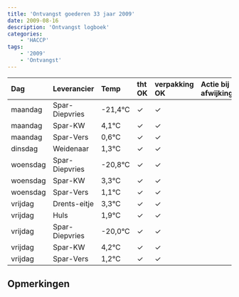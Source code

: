 ```yaml
---
title: 'Ontvangst goederen 33 jaar 2009'
date: 2009-08-16
description: 'Ontvangst logboek'
categories:
    - 'HACCP'
tags:
    - '2009'
    - 'Ontvangst'
---
```

| Dag | Leverancier | Temp | tht OK | verpakking OK | Actie bij afwijking | Controle door |
|:---|:---|:---|:---|:---|:---|:---|
| maandag | Spar-Diepvries | -21,4°C | &check; | &check; | | DPater |
| maandag | Spar-KW | 4,1°C | &check; | &check; | | DPater |
| maandag | Spar-Vers | 0,6°C | &check; | &check; | | DPater |
| dinsdag | Weidenaar | 1,3°C | &check; | &check; | | DPater |
| woensdag | Spar-Diepvries | -20,8°C | &check; | &check; | | WPater |
| woensdag | Spar-KW | 3,3°C | &check; | &check; | | WPater |
| woensdag | Spar-Vers | 1,1°C | &check; | &check; | | WPater |
| vrijdag | Drents-eitje | 3,3°C | &check; | &check; | | WPater |
| vrijdag | Huls | 1,9°C | &check; | &check; | | WPater |
| vrijdag | Spar-Diepvries | -20,0°C | &check; | &check; | | WPater |
| vrijdag | Spar-KW | 4,2°C | &check; | &check; | | WPater |
| vrijdag | Spar-Vers | 1,2°C | &check; | &check; | | WPater |

## Opmerkingen


